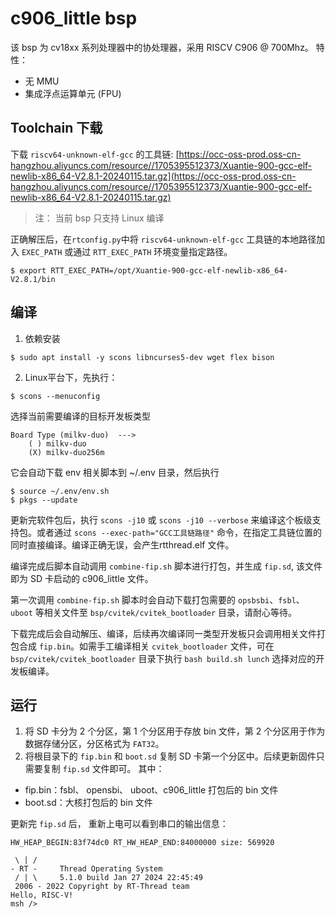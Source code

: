 # c906_little bsp
该 bsp 为 cv18xx 系列处理器中的协处理器，采用 RISCV C906 @ 700Mhz。
特性：
- 无 MMU   
- 集成浮点运算单元 (FPU)

## Toolchain 下载
下载 `riscv64-unknown-elf-gcc` 的工具链: [https://occ-oss-prod.oss-cn-hangzhou.aliyuncs.com/resource//1705395512373/Xuantie-900-gcc-elf-newlib-x86_64-V2.8.1-20240115.tar.gz](https://occ-oss-prod.oss-cn-hangzhou.aliyuncs.com/resource//1705395512373/Xuantie-900-gcc-elf-newlib-x86_64-V2.8.1-20240115.tar.gz)

> 注：
当前 bsp 只支持 Linux 编译

正确解压后，在`rtconfig.py`中将 `riscv64-unknown-elf-gcc` 工具链的本地路径加入 `EXEC_PATH` 或通过 `RTT_EXEC_PATH` 环境变量指定路径。

```shell
$ export RTT_EXEC_PATH=/opt/Xuantie-900-gcc-elf-newlib-x86_64-V2.8.1/bin
```

## 编译
1. 依赖安装

```shell
$ sudo apt install -y scons libncurses5-dev wget flex bison
```


2. Linux平台下，先执行：
```shell
$ scons --menuconfig
```

选择当前需要编译的目标开发板类型
```shell
Board Type (milkv-duo)  --->
    ( ) milkv-duo
    (X) milkv-duo256m
```

它会自动下载 env 相关脚本到 ~/.env 目录，然后执行
```shell
$ source ~/.env/env.sh
$ pkgs --update
```
更新完软件包后，执行 `scons -j10` 或 `scons -j10 --verbose` 来编译这个板级支持包。或者通过 `scons --exec-path="GCC工具链路径"` 命令，在指定工具链位置的同时直接编译。编译正确无误，会产生rtthread.elf 文件。

编译完成后脚本自动调用 `combine-fip.sh` 脚本进行打包，并生成 `fip.sd`, 该文件即为 SD 卡启动的 c906_little 文件。

第一次调用 `combine-fip.sh` 脚本时会自动下载打包需要的 `opsbsbi`、`fsbl`、`uboot` 等相关文件至 `bsp/cvitek/cvitek_bootloader` 目录，请耐心等待。

下载完成后会自动解压、编译，后续再次编译同一类型开发板只会调用相关文件打包合成 `fip.bin`。如需手工编译相关 `cvitek_bootloader` 文件，可在 `bsp/cvitek/cvitek_bootloader` 目录下执行 `bash build.sh lunch` 选择对应的开发板编译。

## 运行
1. 将 SD 卡分为 2 个分区，第 1 个分区用于存放 bin 文件，第 2 个分区用于作为数据存储分区，分区格式为 `FAT32`。
2. 将根目录下的 `fip.bin` 和 `boot.sd` 复制 SD 卡第一个分区中。后续更新固件只需要复制 `fip.sd` 文件即可。
其中：
- fip.bin：fsbl、 opensbi、 uboot、c906_little 打包后的 bin 文件
- boot.sd：大核打包后的 bin 文件

更新完 `fip.sd` 后， 重新上电可以看到串口的输出信息：
```shell
HW_HEAP_BEGIN:83f74dc0 RT_HW_HEAP_END:84000000 size: 569920

 \ | /
- RT -     Thread Operating System
 / | \     5.1.0 build Jan 27 2024 22:45:49
 2006 - 2022 Copyright by RT-Thread team
Hello, RISC-V!
msh />
```